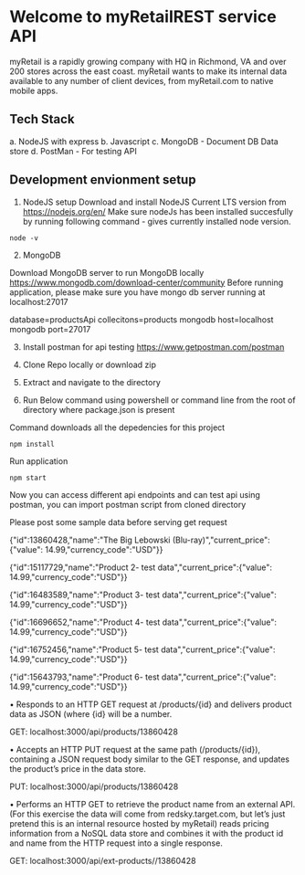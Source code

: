 # Welcome to myRetailREST service API #

myRetail is a rapidly growing company with HQ in Richmond, VA and over 200 stores across the east coast. myRetail wants to make its internal data available to any number of client devices, from myRetail.com to native mobile apps. 

## Tech Stack

a. NodeJS with express 
b. Javascript
c. MongoDB - Document DB Data store
d. PostMan - For testing API

## Development envionment setup

1. NodeJS setup
Download and install NodeJS Current LTS version from https://nodejs.org/en/ 
Make sure nodeJs has been installed succesfully by running following command - gives currently installed node version.

```
node -v
```
2. MongoDB

Download MongoDB server to run MongoDB locally https://www.mongodb.com/download-center/community
Before running application, please make sure you have mongo db server running at localhost:27017

database=productsApi
collecitons=products
mongodb host=localhost
mongodb port=27017



3. Install postman for api testing
https://www.getpostman.com/postman

4. Clone Repo locally or download zip

5. Extract and navigate to the directory 

6. Run Below command using powershell or command line from the root of directory where package.json is present

Command downloads all the depedencies for this project
```
npm install
```
Run application

```
npm start
```

Now you can access different api endpoints and can test api using postman, you can import postman script from cloned directory

Please post some sample data before serving get request

{"id":13860428,"name":"The Big Lebowski (Blu-ray)","current_price":{"value": 14.99,"currency_code":"USD"}}

{"id":15117729,"name":"Product 2- test data","current_price":{"value": 14.99,"currency_code":"USD"}}

{"id":16483589,"name":"Product 3- test data","current_price":{"value": 14.99,"currency_code":"USD"}}

{"id":16696652,"name":"Product 4- test data","current_price":{"value": 14.99,"currency_code":"USD"}}

{"id":16752456,"name":"Product 5- test data","current_price":{"value": 14.99,"currency_code":"USD"}}

{"id":15643793,"name":"Product 6- test data","current_price":{"value": 14.99,"currency_code":"USD"}}

•	Responds to an HTTP GET request at /products/{id} and delivers product data as JSON (where {id} will be a number. 

GET: localhost:3000/api/products/13860428

• Accepts an HTTP PUT request at the same path (/products/{id}), containing a JSON request body similar to the GET response, and updates the product’s price in the data store.

PUT: localhost:3000/api/products/13860428

•	Performs an HTTP GET to retrieve the product name from an external API. (For this exercise the data will come from redsky.target.com, but let’s just pretend this is an internal resource hosted by myRetail) reads pricing information from a NoSQL data store and combines it with the product id and name from the HTTP request into a single response.

GET: localhost:3000/api/ext-products//13860428
